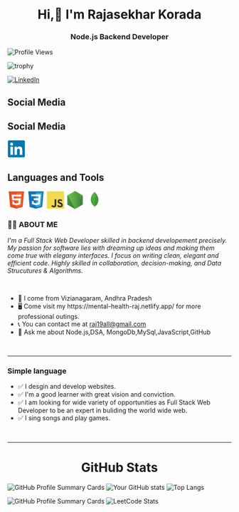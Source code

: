 <h1 align="center">Hi,👋 I'm Rajasekhar Korada</h1>
<h3 align="center">Node.js Backend Developer</h3>


![Profile Views](https://komarev.com/ghpvc/?username=RScodes1&color=brightgreen)

![trophy](https://github-profile-trophy.vercel.app/?username=RScodes1)

<p>
  <a href="https://www.linkedin.com/in/rajasekhar-korada-14b417177/">
    <img src="https://img.shields.io/badge/LinkedIn-rajasekhar--korada--14b417177-blue" alt="LinkedIn">
  </a>
</p>

## Social Media

## Social Media

[<img src="https://raw.githubusercontent.com/devicons/devicon/master/icons/linkedin/linkedin-original.svg" alt="LinkedIn" width="40" height="40">][linkedin]

[linkedin]: https://www.linkedin.com/in/rajasekhar-korada-14b417177/



## Languages and Tools

[<img src="https://raw.githubusercontent.com/devicons/devicon/master/icons/html5/html5-original.svg" alt="HTML" width="40" height="40">][html-docs]
[<img src="https://raw.githubusercontent.com/devicons/devicon/master/icons/css3/css3-original.svg" alt="CSS" width="40" height="40">][css-docs]
[<img src="https://raw.githubusercontent.com/devicons/devicon/master/icons/javascript/javascript-original.svg" alt="JavaScript" width="40" height="40">][javascript-docs]
[<img src="https://raw.githubusercontent.com/devicons/devicon/master/icons/nodejs/nodejs-original.svg" alt="Node.js" width="40" height="40">][nodejs-docs]
[<img src="https://raw.githubusercontent.com/devicons/devicon/master/icons/mongodb/mongodb-original.svg" alt="MongoDB" width="40" height="40">][mongodb-docs]

[html-docs]: https://developer.mozilla.org/en-US/docs/Web/HTML
[css-docs]: https://developer.mozilla.org/en-US/docs/Web/CSS
[javascript-docs]: https://developer.mozilla.org/en-US/docs/Web/JavaScript
[nodejs-docs]: https://nodejs.org/en/docs/
[mongodb-docs]: https://docs.mongodb.com/




<h3>👨‍💻 ABOUT ME </h3>

<p style ="text-align = center;"><em>I'm a Full Stack Web Developer skilled in backend developement precisely. My passion for software lies with dreaming up ideas and making them come true with elegany interfaces. I focus on writing clean, elegant and efficient code. Highly skilled in collaboration, decision-making, and Data Strucutures & Algorithms.</em></p>

<br>
<ul>
    <li>📍 I come from Vizianagaram, Andhra Pradesh</li>
    <li>🖥️ Come visit my https://mental-health-raj.netlify.app/ for more professional outings.</li> 
    <li>📞 You can contact me at <a href = "mailto:raj19all@gmail.com">raj19all@gmail.com</a></li> 
     <li>💬 Ask me about Node.js,DSA, MongoDb,MySql,JavaScript,GitHub</li>
</ul>
<br>
<hr>

<h3>Simple language</h3>
    <ul>
        <li>✅ I desgin and develop websites.</li>
        <li>✅  I'm a good learner with great vision and conviction.</li>
        <li>✅ I am looking for wide variety of opportunities as Full Stack Web Developer to be an expert in buliding the world wide web.</li>
        <li>✅ I sing songs and play games.</li>
    </ul>
<br>
<hr>

  <h1 align = "center">GitHub Stats</h1>
  
![GitHub Profile Summary Cards](http://github-profile-summary-cards.vercel.app/api/cards/profile-details?username=RScodes1&theme=github_dark)   ![Your GitHub stats](https://github-readme-stats.vercel.app/api?username=RScodes1&show_icons=true&theme=radical)   ![Top Langs](https://github-readme-stats.vercel.app/api/top-langs?username=RScodes1&show_icons=true&locale=en&layout=compact)


   ![GitHub Profile Summary Cards](http://github-profile-summary-cards.vercel.app/api/cards/stats?username=RScodes1&theme=github_dark)
  ![LeetCode Stats](https://leetcode-stats-six.vercel.app/api?username=sekharcodes)


